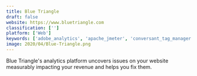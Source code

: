 ```yaml
---
title: Blue Triangle
draft: false 
website: https://www.bluetriangle.com
classification: ['']
platform: ['Web']
keywords: ['adobe_analytics', 'apache_jmeter', 'conversant_tag_manager', 'crownpeak_tagcontrol', 'datatrue', 'ensighten_manage', 'gtmetrix', 'google_analytics', 'google_tag_manager', 'loader', 'mezzobit', 'observepoint', 'openx', 'qubit_opentag', 'serpbook', 'settags', 'sitespeed', 'supertag', 'tag_defender', 'tag_inspector', 'tagcommander', 'umlgraph', 'eclerx_digital_tag_management']
image: 2020/04/Blue-Triangle.png
---
```

Blue Triangle's analytics platform uncovers issues on your website measurably impacting your revenue and helps you fix them.